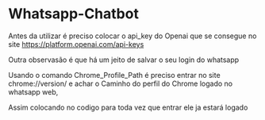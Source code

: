 # Whatsapp-Chatbot


Antes da utilizar é preciso colocar o api_key do Openai que se consegue no site https://platform.openai.com/api-keys



Outra observasão é que há um jeito de salvar o seu login do whatsapp 

Usando o comando Chrome_Profile_Path é preciso entrar no site chrome://version/ e achar o Caminho do perfil do Chrome logado no whatsapp web,

Assim colocando no codigo para toda vez que entrar ele ja estará logado

